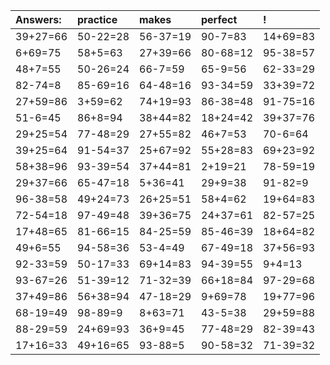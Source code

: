 | Answers: | practice | makes | perfect | ! |
| :--- | :--- | :--- | :--- | :--- |
| 39+27=66 | 50-22=28 | 56-37=19 | 90-7=83 | 14+69=83 | 
| 6+69=75 | 58+5=63 | 27+39=66 | 80-68=12 | 95-38=57 | 
| 48+7=55 | 50-26=24 | 66-7=59 | 65-9=56 | 62-33=29 | 
| 82-74=8 | 85-69=16 | 64-48=16 | 93-34=59 | 33+39=72 | 
| 27+59=86 | 3+59=62 | 74+19=93 | 86-38=48 | 91-75=16 | 
| 51-6=45 | 86+8=94 | 38+44=82 | 18+24=42 | 39+37=76 | 
| 29+25=54 | 77-48=29 | 27+55=82 | 46+7=53 | 70-6=64 | 
| 39+25=64 | 91-54=37 | 25+67=92 | 55+28=83 | 69+23=92 | 
| 58+38=96 | 93-39=54 | 37+44=81 | 2+19=21 | 78-59=19 | 
| 29+37=66 | 65-47=18 | 5+36=41 | 29+9=38 | 91-82=9 | 
| 96-38=58 | 49+24=73 | 26+25=51 | 58+4=62 | 19+64=83 | 
| 72-54=18 | 97-49=48 | 39+36=75 | 24+37=61 | 82-57=25 | 
| 17+48=65 | 81-66=15 | 84-25=59 | 85-46=39 | 18+64=82 | 
| 49+6=55 | 94-58=36 | 53-4=49 | 67-49=18 | 37+56=93 | 
| 92-33=59 | 50-17=33 | 69+14=83 | 94-39=55 | 9+4=13 | 
| 93-67=26 | 51-39=12 | 71-32=39 | 66+18=84 | 97-29=68 | 
| 37+49=86 | 56+38=94 | 47-18=29 | 9+69=78 | 19+77=96 | 
| 68-19=49 | 98-89=9 | 8+63=71 | 43-5=38 | 29+59=88 | 
| 88-29=59 | 24+69=93 | 36+9=45 | 77-48=29 | 82-39=43 | 
| 17+16=33 | 49+16=65 | 93-88=5 | 90-58=32 | 71-39=32 | 
